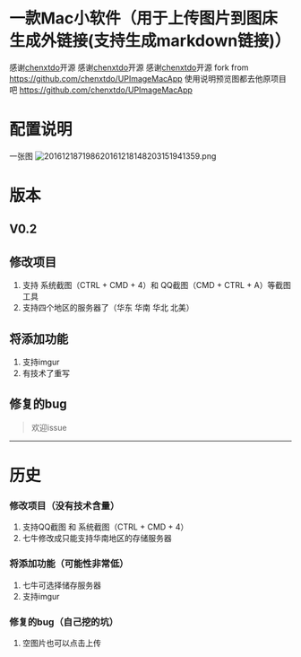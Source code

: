 # 一款Mac小软件（用于上传图片到图床生成外链接(支持生成markdown链接)）
感谢[chenxtdo](https://github.com/chenxtdo)开源
感谢[chenxtdo](https://github.com/chenxtdo)开源
感谢[chenxtdo](https://github.com/chenxtdo)开源
fork from https://github.com/chenxtdo/UPImageMacApp 
使用说明预览图都去他原项目吧 
https://github.com/chenxtdo/UPImageMacApp
# 配置说明
一张图
![201612187198620161218148203151941359.png](http://oet7vjedr.bkt.clouddn.com/201612187198620161218148203151941359.png)
# 版本
## V0.2
## 修改项目

1. 支持 系统截图（CTRL + CMD + 4）和 QQ截图（CMD + CTRL + A）等截图工具
2. 支持四个地区的服务器了（华东 华南 华北 北美）

## 将添加功能

1. 支持imgur
2. 有技术了重写

## 修复的bug
> 欢迎issue

-----
# 历史

### 修改项目（没有技术含量）

1. 支持QQ截图 和 系统截图（CTRL + CMD + 4）
2. 七牛修改成只能支持华南地区的存储服务器

### 将添加功能（可能性非常低）
1. 七牛可选择储存服务器
1. 支持imgur

### 修复的bug（自己挖的坑）
1. 空图片也可以点击上传




